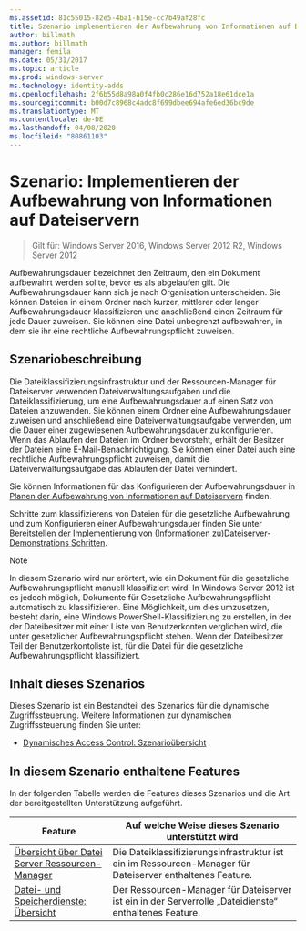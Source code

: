 ```yaml
---
ms.assetid: 81c55015-82e5-4ba1-b15e-cc7b49af28fc
title: Szenario implementieren der Aufbewahrung von Informationen auf Dateiservern
author: billmath
ms.author: billmath
manager: femila
ms.date: 05/31/2017
ms.topic: article
ms.prod: windows-server
ms.technology: identity-adds
ms.openlocfilehash: 2f6b55d8a98a0f4fb0c286e16d752a18e61dce1a
ms.sourcegitcommit: b00d7c8968c4adc8f699dbee694afe6ed36bc9de
ms.translationtype: MT
ms.contentlocale: de-DE
ms.lasthandoff: 04/08/2020
ms.locfileid: "80861103"
---
```

# <a name="scenario-implement-retention-of-information-on-file-servers"></a>Szenario: Implementieren der Aufbewahrung von Informationen auf Dateiservern

>Gilt für: Windows Server 2016, Windows Server 2012 R2, Windows Server 2012

Aufbewahrungsdauer bezeichnet den Zeitraum, den ein Dokument aufbewahrt werden sollte, bevor es als abgelaufen gilt. Die Aufbewahrungsdauer kann sich je nach Organisation unterscheiden. Sie können Dateien in einem Ordner nach kurzer, mittlerer oder langer Aufbewahrungsdauer klassifizieren und anschließend einen Zeitraum für jede Dauer zuweisen. Sie können eine Datei unbegrenzt aufbewahren, in dem sie ihr eine rechtliche Aufbewahrungspflicht zuweisen.  
  
## <a name="scenario-description"></a><a name="BKMK_OVER"></a>Szenariobeschreibung  
Die Dateiklassifizierungsinfrastruktur und der Ressourcen-Manager für Dateiserver verwenden Dateiverwaltungsaufgaben und die Dateiklassifizierung, um eine Aufbewahrungsdauer auf einen Satz von Dateien anzuwenden. Sie können einem Ordner eine Aufbewahrungsdauer zuweisen und anschließend eine Dateiverwaltungsaufgabe verwenden, um die Dauer einer zugewiesenen Aufbewahrungsdauer zu konfigurieren. Wenn das Ablaufen der Dateien im Ordner bevorsteht, erhält der Besitzer der Dateien eine E-Mail-Benachrichtigung. Sie können einer Datei auch eine rechtliche Aufbewahrungspflicht zuweisen, damit die Dateiverwaltungsaufgabe das Ablaufen der Datei verhindert.  
  
Sie können Informationen für das Konfigurieren der Aufbewahrungsdauer in [Planen der Aufbewahrung von Informationen auf Dateiservern](assetId:///edf13190-7077-455a-ac01-f534064a9e0c) finden.  
  
Schritte zum klassifizierens von Dateien für die gesetzliche Aufbewahrung und zum Konfigurieren einer Aufbewahrungsdauer finden Sie unter Bereitstellen [der Implementierung von &#40;Informationen zu&#41;Dateiserver-Demonstrations Schritten](Deploy-Implementing-Retention-of-Information-on-File-Servers--Demonstration-Steps-.md).  
  
> [!NOTE]  
> In diesem Szenario wird nur erörtert, wie ein Dokument für die gesetzliche Aufbewahrungspflicht manuell klassifiziert wird. In Windows Server 2012 ist es jedoch möglich, Dokumente für Gesetzliche Aufbewahrungspflicht automatisch zu klassifizieren. Eine Möglichkeit, um dies umzusetzen, besteht darin, eine Windows PowerShell-Klassifizierung zu erstellen, in der der Dateibesitzer mit einer Liste von Benutzerkonten verglichen wird, die unter gesetzlicher Aufbewahrungspflicht stehen. Wenn der Dateibesitzer Teil der Benutzerkontoliste ist, für die Datei für die gesetzliche Aufbewahrungspflicht klassifiziert.  
  
## <a name="in-this-scenario"></a>Inhalt dieses Szenarios  
Dieses Szenario ist ein Bestandteil des Szenarios für die dynamische Zugriffssteuerung. Weitere Informationen zur dynamischen Zugriffssteuerung finden Sie unter:  
  
-   [Dynamisches Access Control: Szenarioübersicht](Dynamic-Access-Control--Scenario-Overview.md)  
  
## <a name="features-included-in-this-scenario"></a><a name="BKMK_NEW"></a>In diesem Szenario enthaltene Features  
In der folgenden Tabelle werden die Features dieses Szenarios und die Art der bereitgestellten Unterstützung aufgeführt.  
  
|Feature|Auf welche Weise dieses Szenario unterstützt wird|  
|-----------|---------------------------------|  
|[Übersicht über Datei Server Ressourcen-Manager](https://technet.microsoft.com/library/hh831701.aspx)|Die Dateiklassifizierungsinfrastruktur ist ein im Ressourcen-Manager für Dateiserver enthaltenes Feature.|  
|[Datei- und Speicherdienste: Übersicht](https://technet.microsoft.com/library/hh831487.aspx)|Der Ressourcen-Manager für Dateiserver ist ein in der Serverrolle „Dateidienste“ enthaltenes Feature.|  
  
  


